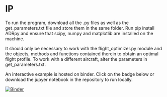 # IP

To run the program, download all the .py files as well as the get_parameters.txt file and store them in the same folder. Run pip install ADRpy and ensure that scipy, numpy and matplotlib are installed on the machine. 

It should only be necessary to work with the flight_optimizer.py module and the objects, methods and functions contained therein to obtain an optimal flight profile. To work with a different aircraft, alter the parameters in get_parameters.txt.

An interactive example is hosted on binder. Click on the badge below or download the jupyer notebook in the repository to run locally.

[![Binder](https://mybinder.org/badge_logo.svg)](https://mybinder.org/v2/gh/HansDy/IP/master)
